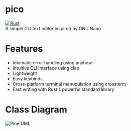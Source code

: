 # pico
[![Rust](https://github.com/AllLiver/pico/actions/workflows/rust.yml/badge.svg?branch=main)](https://github.com/AllLiver/pico/actions/workflows/rust.yml)  
A simple CLI text editor inspired by GNU Nano

# Features
 - Idiomatic error handling using anyhow  
 - Intuitive CLI interface using clap  
 - Lightweight  
 - Easy keybinds  
 - Cross-platform terminal manupulation using crossterm  
 - Fast writing with Rust's powerful standard library  

# Class Diagram

![Pine UML](https://github.com/AllLiver/pine/blob/ec8910223ad1ee7547b49a698ceb223b77606e5a/img/pico-uml.svg "Pine UML")
